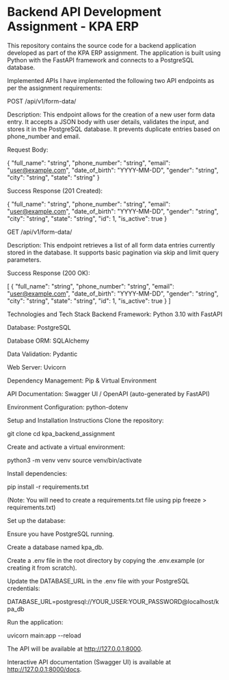 # Backend API Development Assignment - KPA ERP
This repository contains the source code for a backend application developed as part of the KPA ERP assignment. The application is built using Python with the FastAPI framework and connects to a PostgreSQL database.

Implemented APIs
I have implemented the following two API endpoints as per the assignment requirements:

POST /api/v1/form-data/

Description: This endpoint allows for the creation of a new user form data entry. It accepts a JSON body with user details, validates the input, and stores it in the PostgreSQL database. It prevents duplicate entries based on phone_number and email.

Request Body:

{
  "full_name": "string",
  "phone_number": "string",
  "email": "user@example.com",
  "date_of_birth": "YYYY-MM-DD",
  "gender": "string",
  "city": "string",
  "state": "string"
}

Success Response (201 Created):

{
  "full_name": "string",
  "phone_number": "string",
  "email": "user@example.com",
  "date_of_birth": "YYYY-MM-DD",
  "gender": "string",
  "city": "string",
  "state": "string",
  "id": 1,
  "is_active": true
}

GET /api/v1/form-data/

Description: This endpoint retrieves a list of all form data entries currently stored in the database. It supports basic pagination via skip and limit query parameters.

Success Response (200 OK):

[
  {
    "full_name": "string",
    "phone_number": "string",
    "email": "user@example.com",
    "date_of_birth": "YYYY-MM-DD",
    "gender": "string",
    "city": "string",
    "state": "string",
    "id": 1,
    "is_active": true
  }
]

Technologies and Tech Stack
Backend Framework: Python 3.10 with FastAPI

Database: PostgreSQL

Database ORM: SQLAlchemy

Data Validation: Pydantic

Web Server: Uvicorn

Dependency Management: Pip & Virtual Environment

API Documentation: Swagger UI / OpenAPI (auto-generated by FastAPI)

Environment Configuration: python-dotenv

Setup and Installation Instructions
Clone the repository:

git clone <your-github-repo-link>
cd kpa_backend_assignment

Create and activate a virtual environment:

python3 -m venv venv
source venv/bin/activate

Install dependencies:

pip install -r requirements.txt

(Note: You will need to create a requirements.txt file using pip freeze > requirements.txt)

Set up the database:

Ensure you have PostgreSQL running.

Create a database named kpa_db.

Create a .env file in the root directory by copying the .env.example (or creating it from scratch).

Update the DATABASE_URL in the .env file with your PostgreSQL credentials:

DATABASE_URL=postgresql://YOUR_USER:YOUR_PASSWORD@localhost/kpa_db

Run the application:

uvicorn main:app --reload

The API will be available at http://127.0.0.1:8000.

Interactive API documentation (Swagger UI) is available at http://127.0.0.1:8000/docs.